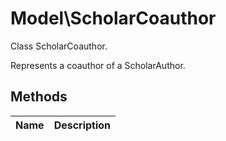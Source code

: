 # Model\ScholarCoauthor  

Class ScholarCoauthor.

Represents a coauthor of a ScholarAuthor.  





## Methods

| Name | Description |
|------|-------------|



